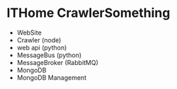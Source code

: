 # ITHome CrawlerSomething
- WebSite
- Crawler (node)
- web api (python)
- MessageBus (python)
- MessageBroker (RabbitMQ)
- MongoDB
- MongoDB Management
